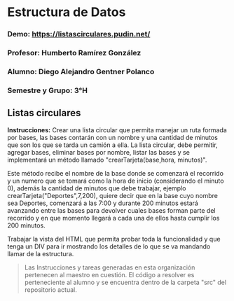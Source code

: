 # Estructura de Datos


### Demo: https://listascirculares.pudin.net/

### Profesor: Humberto Ramírez González

### Alumno: Diego Alejandro Gentner Polanco

### Semestre y Grupo: 3°H



## Listas circulares

**Instrucciones:** Crear una lista circular que permita manejar un ruta formada por bases, las bases contarán con un nombre y una cantidad de minutos que son los que se tarda un camión a ella.
La lista circular, debe permitir, agregar bases, eliminar bases por nombre, listar las bases y se implementará un método llamado "crearTarjeta(base,hora, minutos)".

Este método recibe el nombre de la base donde se comenzará el recorrido y un numero que se tomará como la hora de inicio (considerando el minuto 0), además la cantidad de minutos que debe trabajar, ejemplo crearTarjeta("Deportes",7,200), quiere decir que en la base cuyo nombre sea Deportes, comenzará a las 7:00 y durante 200 minutos estará avanzando entre las bases para devolver cuales bases forman parte del recorrido y en que momento llegará a cada una de ellos hasta cumplir los 200 minutos.

Trabajar la vista del HTML que permita probar toda la funcionalidad y que tenga un DIV para ir mostrando los detalles de lo que se va mandando llamar de la estructura.



> Las Instrucciones y tareas generadas en esta organización pertenecen al maestro en cuestión. El código a resolver es perteneciente al alumno y se encuentra dentro de la carpeta "src" del repositorio actual.

